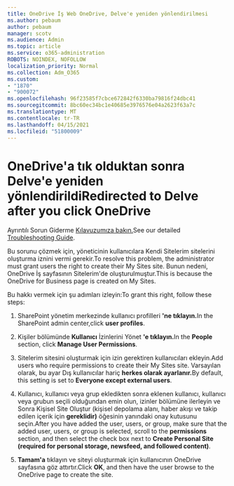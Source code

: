 ```yaml
---
title: OneDrive İş Web OneDrive, Delve'e yeniden yönlendirilmesi
ms.author: pebaum
author: pebaum
manager: scotv
ms.audience: Admin
ms.topic: article
ms.service: o365-administration
ROBOTS: NOINDEX, NOFOLLOW
localization_priority: Normal
ms.collection: Adm_O365
ms.custom:
- "1870"
- "900072"
ms.openlocfilehash: 96f23585f7cbce672842f6330ba79816f24dbc41
ms.sourcegitcommit: 8bc60ec34bc1e40685e3976576e04a2623f63a7c
ms.translationtype: MT
ms.contentlocale: tr-TR
ms.lasthandoff: 04/15/2021
ms.locfileid: "51800009"
---
```

# <a name="redirected-to-delve-after-you-click-onedrive"></a><span data-ttu-id="1a779-102">OneDrive'a tık olduktan sonra Delve'e yeniden yönlendirildi</span><span class="sxs-lookup"><span data-stu-id="1a779-102">Redirected to Delve after you click OneDrive</span></span>

<span data-ttu-id="1a779-103">Ayrıntılı Sorun Giderme [Kılavuzumıza bakın.](https://docs.microsoft.com/sharepoint/support/sites/troubleshooting-guide-for-sites-stopped-at-provisioning)</span><span class="sxs-lookup"><span data-stu-id="1a779-103">See our detailed [Troubleshooting Guide](https://docs.microsoft.com/sharepoint/support/sites/troubleshooting-guide-for-sites-stopped-at-provisioning).</span></span>

<span data-ttu-id="1a779-104">Bu sorunu çözmek için, yöneticinin kullanıcılara Kendi Sitelerim sitelerini oluşturma iznini vermi gerekir.</span><span class="sxs-lookup"><span data-stu-id="1a779-104">To resolve this problem, the administrator must grant users the right to create their My Sites site.</span></span> <span data-ttu-id="1a779-105">Bunun nedeni, OneDrive İş sayfasının Sitelerim'de oluşturulmuştur.</span><span class="sxs-lookup"><span data-stu-id="1a779-105">This is because the OneDrive for Business page is created on My Sites.</span></span>

<span data-ttu-id="1a779-106">Bu hakkı vermek için şu adımları izleyin:</span><span class="sxs-lookup"><span data-stu-id="1a779-106">To grant this right, follow these steps:</span></span>

1. <span data-ttu-id="1a779-107">SharePoint yönetim merkezinde kullanıcı profilleri **'ne tıklayın.**</span><span class="sxs-lookup"><span data-stu-id="1a779-107">In the SharePoint admin center,click **user profiles**.</span></span>

2. <span data-ttu-id="1a779-108">Kişiler bölümünde **Kullanıcı** İzinlerini Yönet **'e tıklayın.**</span><span class="sxs-lookup"><span data-stu-id="1a779-108">In the **People** section, click **Manage User Permissions**.</span></span>

3. <span data-ttu-id="1a779-109">Sitelerim sitesini oluşturmak için izin gerektiren kullanıcıları ekleyin.</span><span class="sxs-lookup"><span data-stu-id="1a779-109">Add users who require permissions to create their My Sites site.</span></span> <span data-ttu-id="1a779-110">Varsayılan olarak, bu ayar Dış kullanıcılar hariç **herkes olarak ayarlanır.**</span><span class="sxs-lookup"><span data-stu-id="1a779-110">By default, this setting is set to **Everyone except external users**.</span></span>

4. <span data-ttu-id="1a779-111">Kullanıcı, kullanıcı veya grup ekledikten sonra eklenen kullanıcı, kullanıcı veya grubun seçili olduğundan  emin olun, izinler bölümüne ilerleyin ve Sonra Kişisel Site Oluştur (kişisel depolama alanı, haber akışı ve takip edilen içerik için **gereklidir)** öğesinin yanındaki onay kutusunu seçin.</span><span class="sxs-lookup"><span data-stu-id="1a779-111">After you have added the user, users, or group, make sure that the added user, users, or group is selected, scroll to the **permissions** section, and then select the check box next to **Create Personal Site (required for personal storage, newsfeed, and followed content)**.</span></span>

5. <span data-ttu-id="1a779-112">**Tamam'a** tıklayın ve siteyi oluşturmak için kullanıcının OneDrive sayfasına göz attırtır.</span><span class="sxs-lookup"><span data-stu-id="1a779-112">Click **OK**, and then have the user browse to the OneDrive page to create the site.</span></span>
